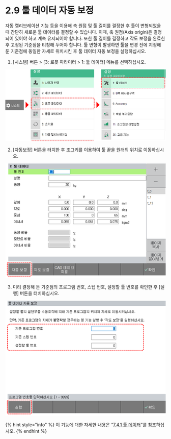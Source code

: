 ﻿# 2.9 툴 데이터 자동 보정

자동 캘리브레이션 기능 등을 이용해 축 원점 및 툴 길이를 결정한 후 툴이 변형되었을 때 간단히 새로운 툴 데이터를 결정할 수 있습니다. 이때, 축 원점\(Axis origin\)은 결정되어 있어야 하고 계속 유지되어야 합니다. 또한 툴 길이를 결정하고 각도 보정을 완료한 후 고정된 기준점을 티칭해 두어야 합니다. 툴 변형이 발생하면 툴을 변경 전에 지정해 둔 기준점에 동일한 자세로 위치시킨 후 툴 데이터 자동 보정을 실행하십시오.

1.	\[시스템\] 버튼 &gt; \[3: 로봇 파라미터 &gt; 1: 툴 데이터\] 메뉴를 선택하십시오.

![](../_assets/tp630/menu-tool-data.png)

2.	\[자동보정\] 버튼을 터치한 후 조그키를 이용하여 툴 끝을 원래의 위치로 이동하십시오.

![](../_assets/tp630/tool-data-auto-calib.png)

3.	미리 결정해 둔 기준점의 프로그램 번호, 스텝 번호, 설정할 툴 번호를 확인한 후 \[실행\] 버튼을 터치하십시오.

![](../_assets/tp630/tool-data-auto-calib2.png)

{% hint style="info" %}
이 기능에 대한 자세한 내용은 “[7.4.1 툴 데이터](../setting/robot-parameter/tool-data/)”를 참조하십시오.
{% endhint %}

